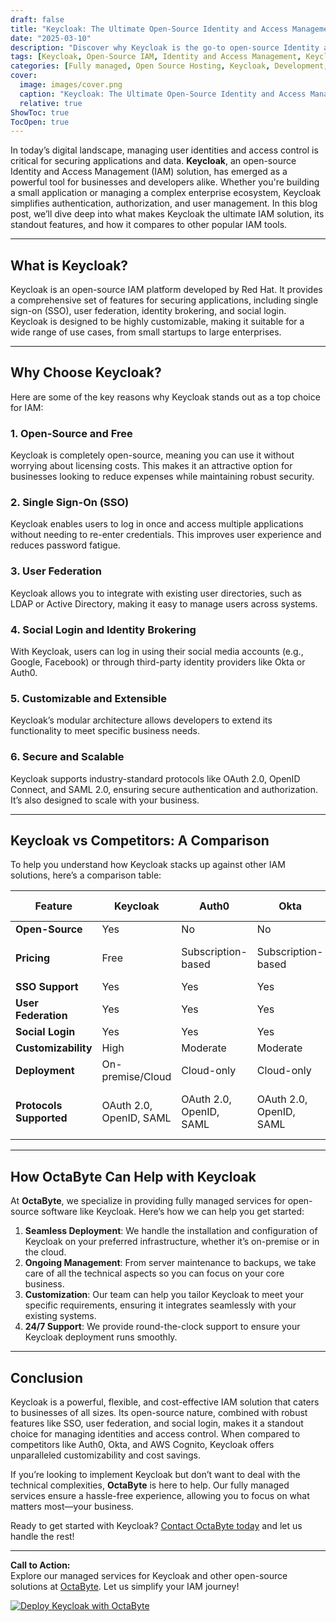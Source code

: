 ```yaml
---
draft: false
title: "Keycloak: The Ultimate Open-Source Identity and Access Management Solution"
date: "2025-03-10"
description: "Discover why Keycloak is the go-to open-source Identity and Access Management (IAM) solution. Learn about its features, benefits, and how it compares to other IAM tools in this comprehensive guide."
tags: [Keycloak, Open-Source IAM, Identity and Access Management, Keycloak vs Competitors, Keycloak Features, Keycloak Benefits, OctaByte Managed Services]
categories: [Fully managed, Open Source Hosting, Keycloak, Development, Identity And Access Management]
cover:
  image: images/cover.png
  caption: "Keycloak: The Ultimate Open-Source Identity and Access Management Solution"
  relative: true
ShowToc: true
TocOpen: true
---
```



In today’s digital landscape, managing user identities and access control is critical for securing applications and data. **Keycloak**, an open-source Identity and Access Management (IAM) solution, has emerged as a powerful tool for businesses and developers alike. Whether you're building a small application or managing a complex enterprise ecosystem, Keycloak simplifies authentication, authorization, and user management. In this blog post, we’ll dive deep into what makes Keycloak the ultimate IAM solution, its standout features, and how it compares to other popular IAM tools.

---

## What is Keycloak?

Keycloak is an open-source IAM platform developed by Red Hat. It provides a comprehensive set of features for securing applications, including single sign-on (SSO), user federation, identity brokering, and social login. Keycloak is designed to be highly customizable, making it suitable for a wide range of use cases, from small startups to large enterprises.

---

## Why Choose Keycloak?

Here are some of the key reasons why Keycloak stands out as a top choice for IAM:

### 1. **Open-Source and Free**  
Keycloak is completely open-source, meaning you can use it without worrying about licensing costs. This makes it an attractive option for businesses looking to reduce expenses while maintaining robust security.

### 2. **Single Sign-On (SSO)**  
Keycloak enables users to log in once and access multiple applications without needing to re-enter credentials. This improves user experience and reduces password fatigue.

### 3. **User Federation**  
Keycloak allows you to integrate with existing user directories, such as LDAP or Active Directory, making it easy to manage users across systems.

### 4. **Social Login and Identity Brokering**  
With Keycloak, users can log in using their social media accounts (e.g., Google, Facebook) or through third-party identity providers like Okta or Auth0.

### 5. **Customizable and Extensible**  
Keycloak’s modular architecture allows developers to extend its functionality to meet specific business needs.

### 6. **Secure and Scalable**  
Keycloak supports industry-standard protocols like OAuth 2.0, OpenID Connect, and SAML 2.0, ensuring secure authentication and authorization. It’s also designed to scale with your business.

---

## Keycloak vs Competitors: A Comparison

To help you understand how Keycloak stacks up against other IAM solutions, here’s a comparison table:

| Feature                | Keycloak               | Auth0                  | Okta                   | AWS Cognito            |
|------------------------|------------------------|------------------------|------------------------|------------------------|
| **Open-Source**        | Yes                    | No                     | No                     | No                     |
| **Pricing**            | Free                   | Subscription-based     | Subscription-based     | Pay-as-you-go          |
| **SSO Support**        | Yes                    | Yes                    | Yes                    | Yes                    |
| **User Federation**    | Yes                    | Yes                    | Yes                    | Limited                |
| **Social Login**       | Yes                    | Yes                    | Yes                    | Yes                    |
| **Customizability**    | High                   | Moderate               | Moderate               | Low                    |
| **Deployment**         | On-premise/Cloud       | Cloud-only             | Cloud-only             | Cloud-only             |
| **Protocols Supported**| OAuth 2.0, OpenID, SAML| OAuth 2.0, OpenID, SAML| OAuth 2.0, OpenID, SAML| OAuth 2.0, OpenID, SAML|

---

## How OctaByte Can Help with Keycloak

At **OctaByte**, we specialize in providing fully managed services for open-source software like Keycloak. Here’s how we can help you get started:

1. **Seamless Deployment**: We handle the installation and configuration of Keycloak on your preferred infrastructure, whether it’s on-premise or in the cloud.
2. **Ongoing Management**: From server maintenance to backups, we take care of all the technical aspects so you can focus on your core business.
3. **Customization**: Our team can help you tailor Keycloak to meet your specific requirements, ensuring it integrates seamlessly with your existing systems.
4. **24/7 Support**: We provide round-the-clock support to ensure your Keycloak deployment runs smoothly.

---

## Conclusion

Keycloak is a powerful, flexible, and cost-effective IAM solution that caters to businesses of all sizes. Its open-source nature, combined with robust features like SSO, user federation, and social login, makes it a standout choice for managing identities and access control. When compared to competitors like Auth0, Okta, and AWS Cognito, Keycloak offers unparalleled customizability and cost savings.

If you’re looking to implement Keycloak but don’t want to deal with the technical complexities, **OctaByte** is here to help. Our fully managed services ensure a hassle-free experience, allowing you to focus on what matters most—your business.

Ready to get started with Keycloak? [Contact OctaByte today](https://octabyte.io) and let us handle the rest!

---

**Call to Action:**  
Explore our managed services for Keycloak and other open-source solutions at [OctaByte](https://octabyte.io). Let us simplify your IAM journey!

[![Deploy Keycloak with OctaByte](/images/deploy-on-octabyte.png)](https://octabyte.io/fully-managed-open-source-services/development/identity-and-access-management/keycloak)